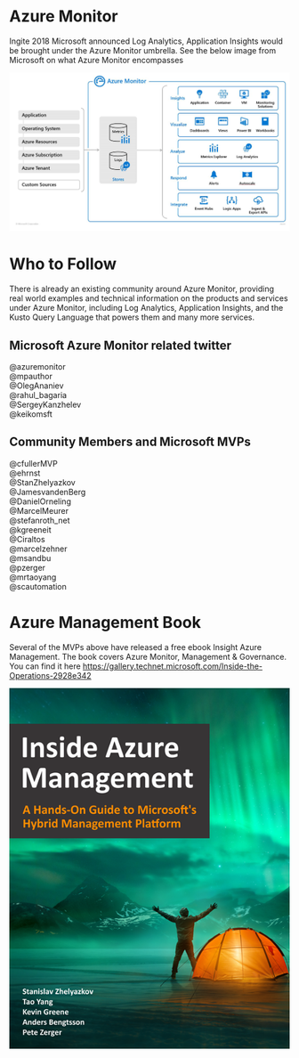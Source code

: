 # Azure Monitor 

Ingite 2018 Microsoft announced Log Analytics, Application Insights would be brought under the Azure Monitor umbrella. See the below image from Microsoft on what Azure Monitor encompasses

![azure monitor overview](images/overview.png)

# Who to Follow

There is already an existing community around Azure Monitor, providing real world examples and technical information on the products and services under Azure Monitor, including Log Analytics, Application Insights, and the Kusto Query Language that powers them and many more services.

## Microsoft Azure Monitor related twitter

@azuremonitor  
@mpauthor  
@OlegAnaniev  
@rahul_bagaria  
@SergeyKanzhelev   
@keikomsft

## Community Members and Microsoft MVPs

@cfullerMVP  
@ehrnst  
@StanZhelyazkov  
@JamesvandenBerg  
@DanielOrneling  
@MarcelMeurer  
@stefanroth_net  
@kgreeneit  
@Ciraltos  
@marcelzehner  
@msandbu  
@pzerger  
@mrtaoyang  
@scautomation  


# Azure Management Book
Several of the MVPs above have released a free ebook Insight Azure Management. The book covers Azure Monitor, Management & Governance. You can find it here https://gallery.technet.microsoft.com/Inside-the-Operations-2928e342 

![Inside Azure Management](images/Inside_Azure_Management_Cover.png)
